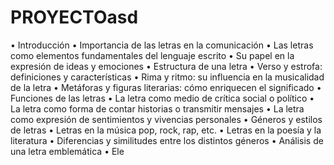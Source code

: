 # PROYECTOasd 

• Introducción
• Importancia de las letras en la comunicación
   • Las letras como elementos fundamentales del lenguaje escrito
   • Su papel en la expresión de ideas y emociones
• Estructura de una letra
   • Verso y estrofa: definiciones y características
   • Rima y ritmo: su influencia en la musicalidad de la letra
   • Metáforas y figuras literarias: cómo enriquecen el significado
• Funciones de las letras
   • La letra como medio de crítica social o político
   • La letra como forma de contar historias o transmitir mensajes
   • La letra como expresión de sentimientos y vivencias personales
• Géneros y estilos de letras
   • Letras en la música pop, rock, rap, etc.
   • Letras en la poesía y la literatura
   • Diferencias y similitudes entre los distintos géneros
• Análisis de una letra emblemática
   • Ele
